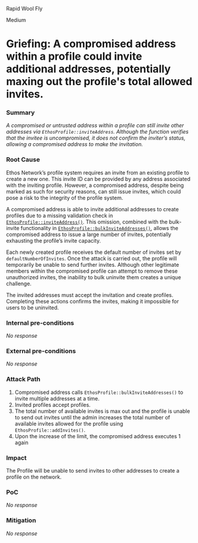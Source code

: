 Rapid Wool Fly

Medium

# Griefing: A compromised address within a profile could invite additional addresses, potentially maxing out the profile's total allowed invites.

### Summary

_A compromised or untrusted address within a profile can still invite other addresses via `EthosProfile::inviteAddress`. Although the function verifies that the invitee is uncompromised, it does not confirm the inviter’s status, allowing a compromised address to make the invitation._

### Root Cause

Ethos Network’s profile system requires an invite from an existing profile to create a new one. This invite ID can be provided by any address associated with the inviting profile. However, a compromised address, despite being marked as such for security reasons, can still issue invites, which could pose a risk to the integrity of the profile system.

A compromised address is able to invite additional addresses to create profiles due to a missing validation check in [`EthosProfile::inviteAddress()`](https://github.com/sherlock-audit/2024-10-ethos-network/blob/main/ethos/packages/contracts/contracts/EthosProfile.sol#L210C1-L210C83). This omission, combined with the bulk-invite functionality in [`EthosProfile::bulkInviteAddresses()`](https://github.com/sherlock-audit/2024-10-ethos-network/blob/main/ethos/packages/contracts/contracts/EthosProfile.sol#L248C1-L252C4), allows the compromised address to issue a large number of invites, potentially exhausting the profile’s invite capacity.

Each newly created profile receives the default number of invites set by `defaultNumberOfInvites`. Once the attack is carried out, the profile will temporarily be unable to send further invites. Although other legitimate members within the compromised profile can attempt to remove these unauthorized invites, the inability to bulk uninvite them creates a unique challenge.

The invited addresses must accept the invitation and create profiles. Completing these actions confirms the invites, making it impossible for users to be uninvited.

### Internal pre-conditions

_No response_

### External pre-conditions

_No response_

### Attack Path

1. Compromised address calls  `EthosProfile::bulkInviteAddresses()` to invite multiple addresses at a time.
2. Invited profiles accept profiles.
3. The total number of available invites is max out and the profile is unable to send out invites until the admin increases the total number of available invites allowed for the profile using `EthosProfile::addInvites()`.
4. Upon the increase of the limit, the compromised address executes 1 again

### Impact

The Profile will be unable to send invites to other addresses to create a profile on the network.

### PoC

_No response_

### Mitigation

_No response_